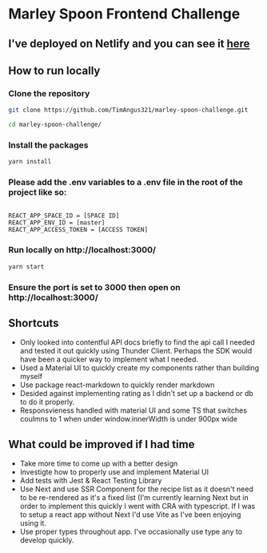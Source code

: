 # Marley Spoon Frontend Challenge

## I've deployed on Netlify and you can see it [here](https://marley-spoon-challenge.netlify.app/)

## How to run locally

### Clone the repository

```bash
git clone https://github.com/TimAngus321/marley-spoon-challenge.git
```

```bash
cd marley-spoon-challenge/
```

### Install the packages

```bash
yarn install 
```

### Please add the .env variables to a .env file in the root of the project like so: 

```plainText

REACT_APP_SPACE_ID = [SPACE ID]
REACT_APP_ENV_ID = [master]
REACT_APP_ACCESS_TOKEN = [ACCESS TOKEN]
```

### Run locally on http://localhost:3000/

```bash
yarn start 
```

### Ensure the port is set to 3000 then open on http://localhost:3000/

## Shortcuts

- Only looked into contentful API docs briefly to find the api call I needed and tested it out quickly using Thunder Client. Perhaps the SDK would have been a quicker way to implement what I needed.
- Used a Material UI to quickly create my components rather than building myself
- Use package react-markdown to quickly render markdown
- Desided against implementing rating as I didn't set up a backend or db to do it properly.
- Responsvieness handled with material UI and some TS that switches coulmns to 1 when under window.innerWidth is under 900px wide

## What could be improved if I had time

- Take more time to come up with a better design
- Investigte how to properly use and implement Material UI 
- Add tests with Jest & React Testing Library
- Use Next and use SSR Component for the recipe list as it doesn't need to be re-rendered as it's a fixed list (I'm currently learning Next but in order to implement this quickly I went with CRA with typescript. If I was to setup a react app without Next I'd use Vite as I've been enjoying using it.
- Use proper types throughout app. I've occasionally use type any to develop quickly.

